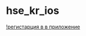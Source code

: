 # hse_kr_ios
[!регистарция в в приложение](https://res.craft.do/user/full/ce49bd87-c053-1521-ade8-fbb22856e156/doc/BD07215A-534C-4B93-938D-9D57922914D5/CA703347-8E4D-4DA3-ACD3-FDB4F6745C0B_2/kBENAAuW6PGD4ugXpSltdMB53PDgdjBAkyIyGAlKaeUz/2023-04-24%2001.32.39.mp4)
